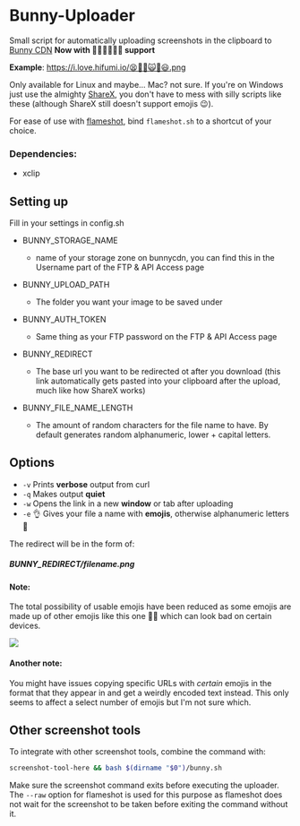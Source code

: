 # Bunny-Uploader
Small script for automatically uploading screenshots in the clipboard to [Bunny CDN](https://bunnycdn.com) **Now with 🤴🥶😙🤝👳💑 support**

**Example**: https://i.love.hifumi.io/😫👊👵🙀👄😃.png

Only available for Linux and maybe... Mac? not sure. If you're on Windows just use the almighty [ShareX](https://getsharex.com/), you don't have to mess with silly scripts like these (although ShareX still doesn't support emojis 😉).

For ease of use with [flameshot](https://github.com/lupoDharkael/flameshot), bind `flameshot.sh` to a shortcut of your choice.

### Dependencies:
* xclip

## Setting up
Fill in your settings in config.sh

* BUNNY_STORAGE_NAME
  * name of your storage zone on bunnycdn, you can find this in the Username part of the FTP & API Access page

* BUNNY_UPLOAD_PATH
  * The folder you want your image to be saved under

* BUNNY_AUTH_TOKEN
  * Same thing as your FTP password on the FTP & API Access page

* BUNNY_REDIRECT
  * The base url you want to be redirected ot after you download (this link automatically gets pasted into your clipboard after the upload, much like how ShareX works)

* BUNNY_FILE_NAME_LENGTH
  * The amount of random characters for the  file name to have. By default generates random alphanumeric, lower + capital letters. 


## Options
* `-v` Prints **verbose** output from curl
* `-q` Makes output **quiet**
* `-w` Opens the link in a new **window** or tab after uploading
* `-e` 👌 Gives your file a name with **emojis**, otherwise alphanumeric letters 💯 

The redirect will be in the form of:

##### BUNNY_REDIRECT/filename.png

#### Note:
The total possibility of usable emojis have been reduced as some emojis are made up of other emojis like this one 💆‍♀️ which can look bad on certain devices.

![](https://i.love.hifumi.io/%F0%9F%A4%B1%E2%9B%91%F0%9F%95%B6%F0%9F%98%B1%F0%9F%98%AB%F0%9F%98%AD.png)

#### Another note:
You might have issues copying specific URLs with _certain_ emojis in the format that they appear in and get a weirdly encoded text instead. This only seems to affect a select number of emojis but I'm not sure which.

## Other screenshot tools

To integrate with other screenshot tools, combine the command with:
```sh
screenshot-tool-here && bash $(dirname "$0")/bunny.sh
```
Make sure the screenshot command exits before executing the uploader. The `--raw` option for flameshot is used for this purpose as flameshot does not wait for the screenshot to be taken before exiting the command without it.

